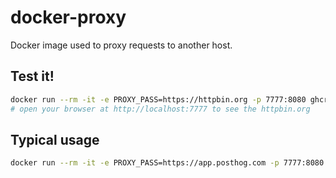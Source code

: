 # docker-proxy

Docker image used to proxy requests to another host.

## Test it!

```bash
docker run --rm -it -e PROXY_PASS=https://httpbin.org -p 7777:8080 ghcr.io/chneau/proxy
# open your browser at http://localhost:7777 to see the httpbin.org
```

## Typical usage

```bash
docker run --rm -it -e PROXY_PASS=https://app.posthog.com -p 7777:8080 ghcr.io/chneau/proxy
```
